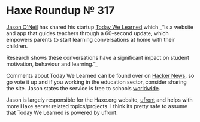 [_template]: ../templates/roundup.html
[date]: / "2015-04-28 10:22:00"
[modified]: / "2015-04-28 10:22:00"
[published]: / "2015-04-28 10:22:00"
[“”]: a ""
# Haxe Roundup № 317

[Jason O'Neil][tw1] has shared his startup [Today We Learned][l1] which _“is a 
website and app that guides teachers through a 60-second update, which 
empowers parents to start learning conversations at home with their children.

Research shows these conversations have a significant impact on student 
motivation, behaviour and learning.”_

Comments about Today We Learned can be found over on [Hacker News][l2], so go vote it
up and if you working in the education sector, consider sharing the site. Jason states
the service is free to schools [worldwide][l3].

Jason is largely responsible for the Haxe.org website, [ufront][l4] and helps with 
more Haxe server related topics/projects. I think its pretty safe to assume
that Today We Learned is powered by ufront.


[tw1]: https://twitter.com/jasonaoneil "@jasonaoneil"
	
[l4]: https://github.com/ufront "UFront on GitHub"
[l3]: https://news.ycombinator.com/item?id=9436864 "Today We Learned - Free for schools worldwide"
[l2]: https://news.ycombinator.com/item?id=9432845 "Hacker News - Today We Learned"
[l1]: https://todaywelearned.co/ "Today We Learned"